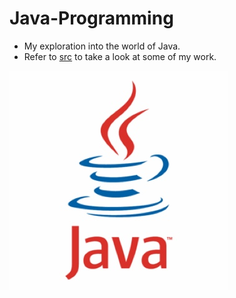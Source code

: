 # Java-Programming

  - My exploration into the world of Java.
  - Refer to [src](https://github.com/navdeep-G/java-programming/tree/master/src) to take a look at some of my work.
  
![Java](Java.jpg)
